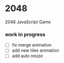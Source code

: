 # 2048
2048 JavaScript Game

### work in progress

- [ ] fix merge animation
- [ ] add new tiles animation
- [ ] add auto resize
